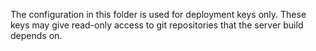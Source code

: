 The configuration in this folder is used for deployment keys only. These keys may give read-only access to git repositories that the server build depends on.